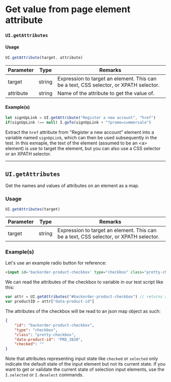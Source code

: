 # Get value from page element attribute

### `UI.getAttributes` <a href="#uigetattributes" id="uigetattributes"></a>

#### Usage <a href="#usage" id="usage"></a>

```javascript
UI.getAttribute(target, attribute)
```

| Parameter | Type   | Remarks                                                                               |
| --------- | ------ | ------------------------------------------------------------------------------------- |
| target    | string | Expression to target an element. This can be a text, CSS selector, or XPATH selector. |
| attribute | string | Name of the attribute to get the value of.                                            |

#### Example(s) <a href="#examples" id="examples"></a>

```javascript
let signUpLink = UI.getAttribute("Register a new account", "href")
if(signUpLink !== null) I.goTo(signUpLink + "?promo=summersale")
```

Extract the `href` attribute from "Register a new account" element into a variable named `signUpLink`, which can then be used subsequently in the test. In this exmaple, the text of the element (assumed to be an \<a> element) is use to target the element, but you can also use a CSS selector or an XPATH selector.

---

## `UI.getAttributes`

Get the names and values of attributes on an element as a map.

### Usage

```javascript
UI.getAttributes(target)
```

| Parameter | Type | Remarks |
|-----------|------|---------|
| target | string | Expression to target an element. This can be a text, CSS selector, or XPATH selector. |

### Example(s)

Let's use an example radio button for reference:
```html
<input id='backorder-product-checkbox' type="checkbox" class="pretty-checkbox" data-product-id="PRD_3820" checked/>
```

We can read the attributes of the checkbox to variable in our test script like this:
```javascript
var attr = UI.getAttributes("#backorder-product-checkbox") // returns attributes as a json map object
var productID = attr["data-product-id"]
```

The attributes of the checkbox will be read to an json map object as such:
```json
{
    "id": "backorder-product-checkbox",
    "type": "checkbox",
    "class": "pretty-checkbox",
    "data-product-id": "PRD_3820",
    "checked": ""
}
```

Note that attributes representing input state like `checked` or `selected` only indicate the default state of the input element but not its current state. If you want to get or validate the current state of selection input elements, use the `I.selected` or `I.deselect` commands.
